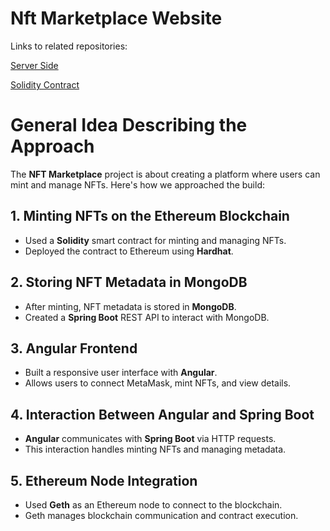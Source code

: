 # Nft Marketplace Website

Links to related repositories:

[Server Side](https://github.com/najlae01/nftmarketplace-server)

[Solidity Contract](https://github.com/najlae01/monsters-collection)

# General Idea Describing the Approach

The **NFT Marketplace** project is about creating a platform where users can mint and manage NFTs. Here's how we approached the build:

## 1. Minting NFTs on the Ethereum Blockchain

- Used a **Solidity** smart contract for minting and managing NFTs.
- Deployed the contract to Ethereum using **Hardhat**.

## 2. Storing NFT Metadata in MongoDB

- After minting, NFT metadata is stored in **MongoDB**.
- Created a **Spring Boot** REST API to interact with MongoDB.

## 3. Angular Frontend

- Built a responsive user interface with **Angular**.
- Allows users to connect MetaMask, mint NFTs, and view details.

## 4. Interaction Between Angular and Spring Boot

- **Angular** communicates with **Spring Boot** via HTTP requests.
- This interaction handles minting NFTs and managing metadata.

## 5. Ethereum Node Integration

- Used **Geth** as an Ethereum node to connect to the blockchain.
- Geth manages blockchain communication and contract execution.
